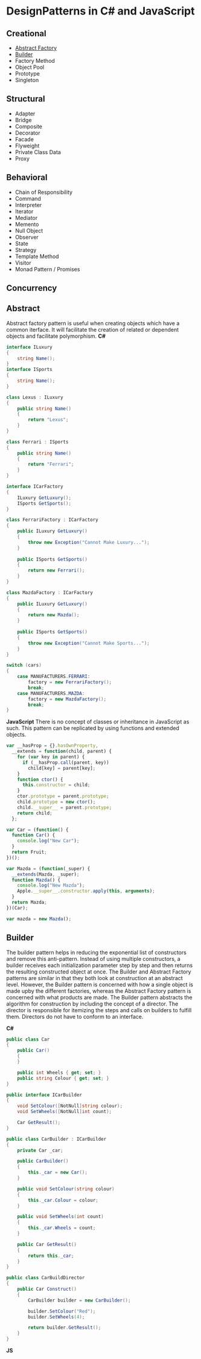# DesignPatterns in C# and JavaScript

## Creational

- [Abstract Factory](#abstract)
- [Builder](#builder)
- Factory Method
- Object Pool
- Prototype
- Singleton

## Structural

- Adapter
- Bridge
- Composite
- Decorator
- Facade
- Flyweight
- Private Class Data
- Proxy

## Behavioral

- Chain of Responsibility
- Command
- Interpreter
- Iterator
- Mediator
- Memento
- Null Object
- Observer
- State
- Strategy
- Template Method
- Visitor
- Monad Pattern / Promises

## Concurrency

## Abstract
Abstract factory pattern is useful when creating objects which have a common iterface. It will facilitate the creation of related or dependent objects and facilitate polymorphism.
**C#**
```c#
interface ILuxury
{
    string Name();
}
interface ISports
{
    string Name();
}

class Lexus : ILuxury
{
    public string Name()
    {
        return "Lexus";
    }
}

class Ferrari : ISports
{
    public string Name()
    {
        return "Ferrari";
    }
}

interface ICarFactory
{
    ILuxury GetLuxury();
    ISports GetSports();
}

class FerrariFactory : ICarFactory
{
    public ILuxury GetLuxury()
    {
        throw new Exception("Cannot Make Luxury...");
    }
    
    public ISports GetSports()
    {
        return new Ferrari();
    }
}

class MazdaFactory : ICarFactory
{
    public ILuxury GetLuxury()
    {
        return new Mazda();
    }
    
    public ISports GetSports()
    {
        throw new Exception("Cannot Make Sports...");
    }
}

switch (cars)
{
    case MANUFACTURERS.FERRARI:
        factory = new FerrariFactory();
        break;
    case MANUFACTURERS.MAZDA:
        factory = new MazdaFactory();
        break;
}
```

**JavaScript**
There is no concept of classes or inheritance in JavaScript as such. This pattern can be replicated by using functions and extended objects.
```js
var __hasProp = {}.hasOwnProperty,
  __extends = function(child, parent) { 
    for (var key in parent) { 
      if (__hasProp.call(parent, key)) 
        child[key] = parent[key]; 
    } 
    function ctor() { 
      this.constructor = child; 
    } 
    ctor.prototype = parent.prototype; 
    child.prototype = new ctor(); 
    child.__super__ = parent.prototype; 
    return child; 
  };

var Car = (function() {
  function Car() {
    console.log("New Car");
  }
  return Fruit;
})();

var Mazda = (function(_super) {
  __extends(Mazda, _super);
  function Mazda() {
    console.log("New Mazda");
    Apple.__super__.constructor.apply(this, arguments);
  }
  return Mazda;
})(Car);

var mazda = new Mazda();
```
## Builder
The builder pattern helps in reducing the exponential list of constructors and remove this anti-pattern. Instead of using multiple constructors, a builder receives each initialization parameter step by step and then returns the resulting constructed object at once. 
The Builder and Abstract Factory patterns are similar in that they both look at construction at an abstract level. However, the Builder pattern is concerned with how a single object is made upby the different factories, whereas the Abstract Factory pattern is concerned with what products are made. The Builder pattern abstracts the algorithm for construction by including the concept of a director. The director is responsible for itemizing the steps and calls on builders to fulfill them. Directors do not have to conform to an interface.

**C#**
```c#
public class Car
{
    public Car()
    {
    }

    public int Wheels { get; set; }
    public string Colour { get; set; }
}

public interface ICarBuilder
{
    void SetColour([NotNull]string colour);
    void SetWheels([NotNull]int count);

    Car GetResult();
}

public class CarBuilder : ICarBuilder
{
    private Car _car;

    public CarBuilder()
    {
        this._car = new Car();
    }

    public void SetColour(string colour)
    {
        this._car.Colour = colour;
    }

    public void SetWheels(int count)
    {
        this._car.Wheels = count;
    }

    public Car GetResult()
    {
        return this._car;
    }
}

public class CarBuildDirector
{
    public Car Construct()
    {
        CarBuilder builder = new CarBuilder();

        builder.SetColour("Red");
        builder.SetWheels(4);

        return builder.GetResult();
    }
}
```
**JS**
```js
```
